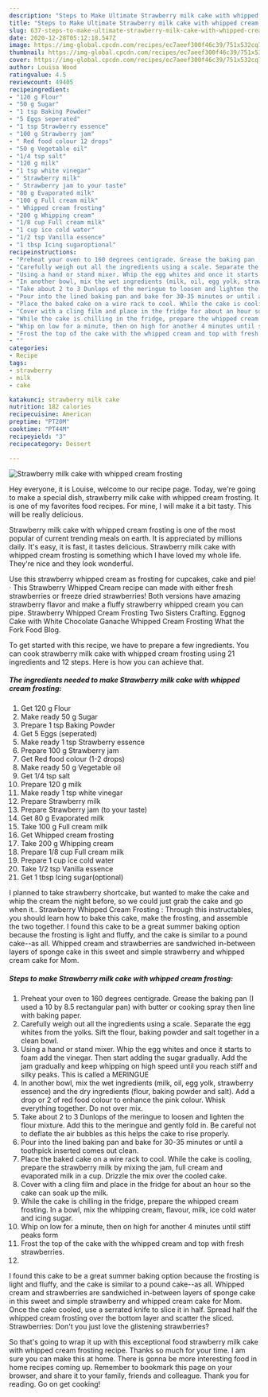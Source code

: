 ```yaml
---
description: "Steps to Make Ultimate Strawberry milk cake with whipped cream frosting"
title: "Steps to Make Ultimate Strawberry milk cake with whipped cream frosting"
slug: 637-steps-to-make-ultimate-strawberry-milk-cake-with-whipped-cream-frosting
date: 2020-12-28T05:12:18.547Z
image: https://img-global.cpcdn.com/recipes/ec7aeef300f46c39/751x532cq70/strawberry-milk-cake-with-whipped-cream-frosting-recipe-main-photo.jpg
thumbnail: https://img-global.cpcdn.com/recipes/ec7aeef300f46c39/751x532cq70/strawberry-milk-cake-with-whipped-cream-frosting-recipe-main-photo.jpg
cover: https://img-global.cpcdn.com/recipes/ec7aeef300f46c39/751x532cq70/strawberry-milk-cake-with-whipped-cream-frosting-recipe-main-photo.jpg
author: Louisa Wood
ratingvalue: 4.5
reviewcount: 49405
recipeingredient:
- "120 g Flour"
- "50 g Sugar"
- "1 tsp Baking Powder"
- "5 Eggs seperated"
- "1 tsp Strawberry essence"
- "100 g Strawberry jam"
- " Red food colour 12 drops"
- "50 g Vegetable oil"
- "1/4 tsp salt"
- "120 g milk"
- "1 tsp white vinegar"
- " Strawberry milk"
- " Strawberry jam to your taste"
- "80 g Evaporated milk"
- "100 g Full cream milk"
- " Whipped cream frosting"
- "200 g Whipping cream"
- "1/8 cup Full cream milk"
- "1 cup ice cold water"
- "1/2 tsp Vanilla essence"
- "1 tbsp Icing sugaroptional"
recipeinstructions:
- "Preheat your oven to 160 degrees centigrade. Grease the baking pan (I used a 10 by 8.5 rectangular pan) with butter or cooking spray then line with baking paper."
- "Carefully weigh out all the ingredients using a scale. Separate the egg whites from the yolks. Sift the flour, baking powder and salt together in a clean bowl."
- "Using a hand or stand mixer. Whip the egg whites and once it starts to foam add the vinegar. Then start adding the sugar gradually. Add the jam gradually and keep whipping on high speed until you reach stiff and silky peaks. This is called a MERINGUE"
- "In another bowl, mix the wet ingredients (milk, oil, egg yolk, strawberry essence) and the dry ingredients (flour, baking powder and salt). Add a drop or 2 of red food colour to enhance the pink colour. Whisk everything together. Do not over mix."
- "Take about 2 to 3 Dunlops of the meringue to loosen and lighten the flour mixture. Add this to the meringue and gently fold in. Be careful not to deflate the air bubbles as this helps the cake to rise properly."
- "Pour into the lined baking pan and bake for 30-35 minutes or until a toothpick inserted comes out clean."
- "Place the baked cake on a wire rack to cool. While the cake is cooling, prepare the strawberry milk by mixing the jam, full cream and evaporated milk in a cup. Drizzle the mix over the cooled cake."
- "Cover with a cling film and place in the fridge for about an hour so the cake can soak up the milk."
- "While the cake is chilling in the fridge, prepare the whipped cream frosting. In a bowl, mix the whipping cream, flavour, milk, ice cold water and icing sugar."
- "Whip on low for a minute, then on high for another 4 minutes until stiff peaks form"
- "Frost the top of the cake with the whipped cream and top with fresh strawberries."
- ""
categories:
- Recipe
tags:
- strawberry
- milk
- cake

katakunci: strawberry milk cake 
nutrition: 182 calories
recipecuisine: American
preptime: "PT20M"
cooktime: "PT44M"
recipeyield: "3"
recipecategory: Dessert

---
```



![Strawberry milk cake with whipped cream frosting](https://img-global.cpcdn.com/recipes/ec7aeef300f46c39/751x532cq70/strawberry-milk-cake-with-whipped-cream-frosting-recipe-main-photo.jpg)

Hey everyone, it is Louise, welcome to our recipe page. Today, we're going to make a special dish, strawberry milk cake with whipped cream frosting. It is one of my favorites food recipes. For mine, I will make it a bit tasty. This will be really delicious.

Strawberry milk cake with whipped cream frosting is one of the most popular of current trending meals on earth. It is appreciated by millions daily. It's easy, it is fast, it tastes delicious. Strawberry milk cake with whipped cream frosting is something which I have loved my whole life. They're nice and they look wonderful.

Use this strawberry whipped cream as frosting for cupcakes, cake and pie! · This Strawberry Whipped Cream recipe can made with either fresh strawberries or freeze dried strawberries! Both versions have amazing strawberry flavor and make a fluffy strawberry whipped cream you can pipe. Strawberry Whipped Cream Frosting Two Sisters Crafting. Eggnog Cake with White Chocolate Ganache Whipped Cream Frosting What the Fork Food Blog.


To get started with this recipe, we have to prepare a few ingredients. You can cook strawberry milk cake with whipped cream frosting using 21 ingredients and 12 steps. Here is how you can achieve that.

<!--inarticleads1-->

##### The ingredients needed to make Strawberry milk cake with whipped cream frosting:

1. Get 120 g Flour
1. Make ready 50 g Sugar
1. Prepare 1 tsp Baking Powder
1. Get 5 Eggs (seperated)
1. Make ready 1 tsp Strawberry essence
1. Prepare 100 g Strawberry jam
1. Get  Red food colour (1-2 drops)
1. Make ready 50 g Vegetable oil
1. Get 1/4 tsp salt
1. Prepare 120 g milk
1. Make ready 1 tsp white vinegar
1. Prepare  Strawberry milk
1. Prepare  Strawberry jam (to your taste)
1. Get 80 g Evaporated milk
1. Take 100 g Full cream milk
1. Get  Whipped cream frosting
1. Take 200 g Whipping cream
1. Prepare 1/8 cup Full cream milk
1. Prepare 1 cup ice cold water
1. Take 1/2 tsp Vanilla essence
1. Get 1 tbsp Icing sugar(optional)


I planned to take strawberry shortcake, but wanted to make the cake and whip the cream the night before, so we could just grab the cake and go when it.. Strawberry Whipped Cream Frosting : Through this instructables, you should learn how to bake this cake, make the frosting, and assemble the two together. I found this cake to be a great summer baking option because the frosting is light and fluffy, and the cake is similar to a pound cake--as all. Whipped cream and strawberries are sandwiched in-between layers of sponge cake in this sweet and simple strawberry and whipped cream cake for Mom. 

<!--inarticleads2-->

##### Steps to make Strawberry milk cake with whipped cream frosting:

1. Preheat your oven to 160 degrees centigrade. Grease the baking pan (I used a 10 by 8.5 rectangular pan) with butter or cooking spray then line with baking paper.
1. Carefully weigh out all the ingredients using a scale. Separate the egg whites from the yolks. Sift the flour, baking powder and salt together in a clean bowl.
1. Using a hand or stand mixer. Whip the egg whites and once it starts to foam add the vinegar. Then start adding the sugar gradually. Add the jam gradually and keep whipping on high speed until you reach stiff and silky peaks. This is called a MERINGUE
1. In another bowl, mix the wet ingredients (milk, oil, egg yolk, strawberry essence) and the dry ingredients (flour, baking powder and salt). Add a drop or 2 of red food colour to enhance the pink colour. Whisk everything together. Do not over mix.
1. Take about 2 to 3 Dunlops of the meringue to loosen and lighten the flour mixture. Add this to the meringue and gently fold in. Be careful not to deflate the air bubbles as this helps the cake to rise properly.
1. Pour into the lined baking pan and bake for 30-35 minutes or until a toothpick inserted comes out clean.
1. Place the baked cake on a wire rack to cool. While the cake is cooling, prepare the strawberry milk by mixing the jam, full cream and evaporated milk in a cup. Drizzle the mix over the cooled cake.
1. Cover with a cling film and place in the fridge for about an hour so the cake can soak up the milk.
1. While the cake is chilling in the fridge, prepare the whipped cream frosting. In a bowl, mix the whipping cream, flavour, milk, ice cold water and icing sugar.
1. Whip on low for a minute, then on high for another 4 minutes until stiff peaks form
1. Frost the top of the cake with the whipped cream and top with fresh strawberries.
1. 


I found this cake to be a great summer baking option because the frosting is light and fluffy, and the cake is similar to a pound cake--as all. Whipped cream and strawberries are sandwiched in-between layers of sponge cake in this sweet and simple strawberry and whipped cream cake for Mom. Once the cake cooled, use a serrated knife to slice it in half. Spread half the whipped cream frosting over the bottom layer and scatter the sliced. Strawberries: Don&#39;t you just love the glistening strawberries? 

So that's going to wrap it up with this exceptional food strawberry milk cake with whipped cream frosting recipe. Thanks so much for your time. I am sure you can make this at home. There is gonna be more interesting food in home recipes coming up. Remember to bookmark this page on your browser, and share it to your family, friends and colleague. Thank you for reading. Go on get cooking!
